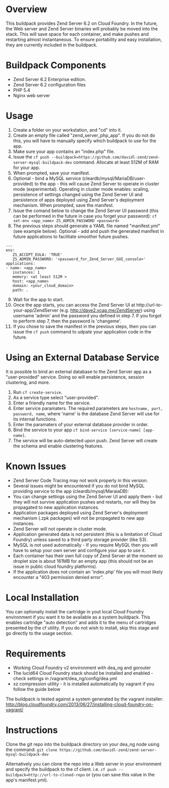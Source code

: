 # Overview

This buildpack provides Zend Server 6.2 on Cloud Foundry. In the future, the Web server and Zend Server binaries will probably be moved into the stack. This will save space for each container, and make pushes and restarting almost instantaneous. To ensure portability and easy installation, they are currently included in the buildpack.

# Buildpack Components

* Zend Server 6.2 Enterprise edition.
* Zend Server 6.2 configuration files
* PHP 5.4
* Nginx web server
 

# Usage
1. Create a folder on your workstation, and "cd" into it.
2. Create an empty file called "zend_server_php_app". If you do not do this, you will have to manually specify which buildpack to use for the app. 
3. Make sure your app contains an "index.php" file.
4. Issue the `cf push --buildpack=https://github.com/davidl-zend/zend-server-mysql-buildpack-dev` command. Allocate at least 512M of RAM for your app. 
5. When prompted, save your manifest.
6. Optional - bind a MySQL service (cleardb/mysql/MariaDB/user-provided) to the app - this will cause Zend Server to operate in cluster mode (experimental). Operating in cluster mode enables: scaling, persistence of settings changed using the Zend Server UI and persistence of apps deployed using Zend Server's deployment mechanism. When prompted, save the manifest.
7. Issue the comand below to change the Zend Server UI password (this can be performed in the future in case you forget your password):
`cf set-env <app_name> ZS_ADMIN_PASSWORD <password>`
8. The previous steps should generate a YAML file named "manifest.yml" (see example below). Optional - add and push the generated manifest in future applications to facilitate smoother future pushes. 

 ```
 ---
 env:
    ZS_ACCEPT_EULA: 'TRUE'
    ZS_ADMIN_PASSWORD: '<password_for_Zend_Server_GUI_console>'
 applications:
 - name: <app_name>
    instances: 1
    memory: <at least 512M >
    host: <app_name>
    domain: <your_cloud_domain>
    path: .
 ```

9. Wait for the app to start.
10. Once the app starts, you can access the Zend Server UI at http://url-to-your-app/ZendServer (e.g. http://dave2.vcap.me/ZendServer) using username 'admin' and the password you defined in step 7. If you forgot to perform step 7, then the password is 'changeme'. 
11. If you chose to save the manifest in the previous steps, then you can issue the `cf push` command to udpate your application code in the future.

# Using an External Database Service
It is possible to bind an external database to the Zend Server app as a "user-provided" service.
Doing so will enable persistence, session clustering, and more.
1. Run `cf create-service`.
2. As a service type select "user-provided".
3. Enter a friendly name for the service.
4. Enter service paramaters. The required parameters are `hostname, port, password, name`, where 'name' is the database Zend Server will use for its internal functions.
5. Enter the paramaters of your external database provider in order.
6. Bind the service to your app `cf bind-service [service-name] [app-name]`.
7. The service will be auto-detected upon push. Zend Server will create the schema and enable clustering features.


# Known Issues
* Zend Server Code Tracing may not work properly in this version.
* Several issues might be encountered if you do not bind MySQL providing service to the app (cleardb/mysql/MaraiaDB):
 * You can change settings using the Zend Server UI and apply them - but they will not survive application pushes and restarts, nor will they be propagated to new application instances.
 * Application packages deployed using Zend Server's deployment mechanism (.zpk packages) will not be propagated to new app instances.
 * Zend Server will not operate in cluster mode.
* Application generated data is not persistent (this is a limitation of Cloud Foundry) unless saved to a third party storage provider (like S3). 
* MySQL is not used automatically - If you require MySQL then you will have to setup your own server and configure your app to use it.
* Each container has their own full copy of Zend Server at the moment so droplet size is about 161MB for an empty app (this should not be an issue in public cloud foundry platforms).
* If the application does not contain an 'index.php' file you will most likely encounter a "403 permission denied error".

# Local Installation
You can optionally install the cartridge in yout local Cloud Foundry environment if you want it to be available as a system buildpack. This enables cartridge "auto detection" and adds it to the menu of cartridges presented by the cf utility. If you do not wish to install, skip this stage and go directly to the usage section.

# Requirements
* Working Cloud Foundry v2 environment with dea_ng and gorouter
* The lucid64 Cloud Foundry stack should be installed and enabled - check settings in /vagrant/dea_ng/config/dea.yml
* xz compression utility - it is installed automatically by vagrant if you follow the guide below

The buildpack is tested against a system generated by the vagrant installer: http://blog.cloudfoundry.com/2013/06/27/installing-cloud-foundry-on-vagrant/

# Instructions
Clone the git repo into the buildpack directory on your dea_ng node using the command:
`git clone https://github.com/davidl-zend/zend-server-mysql-buildpack-dev`

Alternatively you can clone the repo into a Web server in your environment and specify the buildpack to the cf client. 
i.e.  `cf push --buildpack=http://url-to-cloned-repo` or   (you can save this value in the app's manifest.yml).
